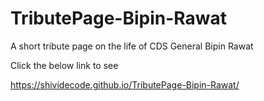 # TributePage-Bipin-Rawat
A short tribute page on the life of CDS General Bipin Rawat

Click the below link to see

https://shividecode.github.io/TributePage-Bipin-Rawat/
